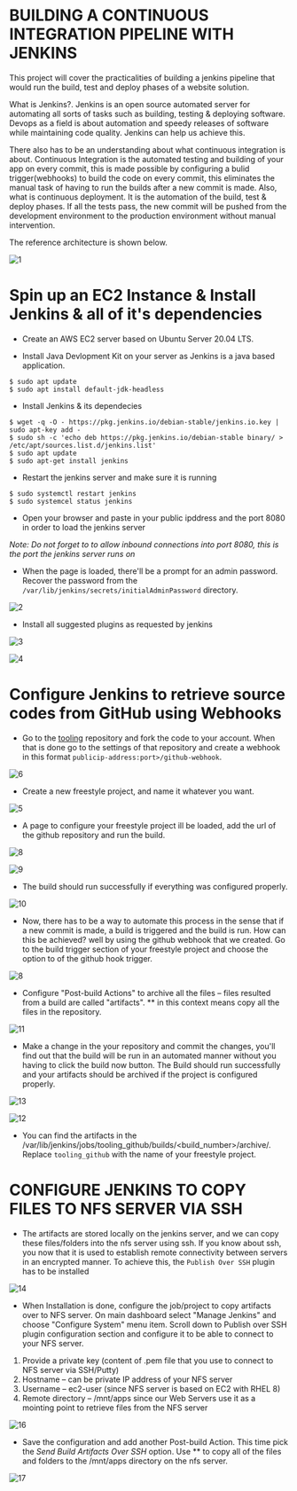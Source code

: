 # **BUILDING A CONTINUOUS INTEGRATION PIPELINE WITH JENKINS**

This project will cover the practicalities of building a jenkins pipeline that would run the build, test and deploy phases of a website solution.

What is Jenkins?. Jenkins is an open source automated server for automating all sorts of tasks such as building, testing & deploying software. Devops as a field is about automation and speedy releases of software while maintaining code quality. Jenkins can help us achieve this.  

There also has to be an understanding about what continuous integration is about. Continuous Integration is the automated testing and building of your app on every commit, this is made possible by configuring a bulid trigger(webhooks) to build the code on every commit, this eliminates the manual task of having to run the builds after a new commit is made. Also, what is continuous deployment. It is the automation of the build, test & deploy phases. If all the tests pass, the new commit will be pushed from the development environment to the production environment without manual intervention.

The reference architecture is shown below.

![1](https://user-images.githubusercontent.com/47898882/128691239-b8c28e84-9497-4776-8023-d9006553db7b.JPG)

# **Spin up an EC2 Instance & Install Jenkins & all of it's dependencies**

- Create an AWS EC2 server based on Ubuntu Server 20.04 LTS.

- Install Java Devlopment Kit on your server as Jenkins is a java based application.

```
$ sudo apt update
$ sudo apt install default-jdk-headless
```
- Install Jenkins & its dependecies

```
$ wget -q -O - https://pkg.jenkins.io/debian-stable/jenkins.io.key | sudo apt-key add -
$ sudo sh -c 'echo deb https://pkg.jenkins.io/debian-stable binary/ > /etc/apt/sources.list.d/jenkins.list'
$ sudo apt update
$ sudo apt-get install jenkins
```
- Restart the jenkins server and make sure it is running

```
$ sudo systemctl restart jenkins
$ sudo systemcel status jenkins
```

- Open your browser and paste in your public ipddress and the port 8080 in order to load the jenkins server

*Note: Do not forget to to allow inbound connections into port 8080, this is the port the jenkins server runs on*

- When the page is loaded, there'll be a prompt for an admin password. Recover the password from the `/var/lib/jenkins/secrets/initialAdminPassword` directory.

![2](https://user-images.githubusercontent.com/47898882/128691242-46888a48-a6e4-46b6-aa55-c1db5cf8b9b1.JPG)

- Install all suggested plugins as requested by jenkins

![3](https://user-images.githubusercontent.com/47898882/128691323-62424846-d9c0-4558-a317-7585a81a694b.JPG)

![4](https://user-images.githubusercontent.com/47898882/128691231-128df385-66a7-4711-96d1-d766aae3e49d.JPG)


# **Configure Jenkins to retrieve source codes from GitHub using Webhooks**

- Go to the [tooling](https://github.com/darey-io/tooling) repository and fork the code to your account. When that is done go to the settings of that repository and create a webhook in this format `publicip-address:port>/github-webhook`.

![6](https://user-images.githubusercontent.com/47898882/128693317-390ecfda-7715-4860-904c-54180a2692fb.JPG)

- Create a new freestyle project, and name it whatever you want.

![5](https://user-images.githubusercontent.com/47898882/128691234-c45dea85-13a0-4943-8996-e4c2eb85f0d8.JPG)

- A page to configure your freestyle project ill be loaded, add the url of the github repository and run the build.

![8](https://user-images.githubusercontent.com/47898882/128694095-78b62380-34d4-40bf-95da-e663d021d7f4.JPG)

![9](https://user-images.githubusercontent.com/47898882/128694100-90fa8830-214e-4be4-88a0-9fe832893dc8.JPG)

- The build should run successfully if everything was configured properly.

![10](https://user-images.githubusercontent.com/47898882/128694452-17768bfd-5013-45ab-be02-af72ebdce7b2.JPG)

- Now, there has to be a way to automate this process in the sense that if a new commit is made, a build is triggered and the build is run. How can this be achieved? well by using the github webhook that we created. Go to the build trigger section of your freestyle project and choose the option to of the github hook trigger.

![8](https://user-images.githubusercontent.com/47898882/128694759-340337a5-7ba5-4bd6-813a-3e311ad866cc.JPG)

- Configure "Post-build Actions" to archive all the files – files resulted from a build are called "artifacts". ** in this context means copy all the files in the repository.

![11](https://user-images.githubusercontent.com/47898882/128695451-99b93d4f-49f7-410b-a2c9-6b2c031fb684.JPG)

- Make a change in the your repository and commit the changes, you'll find out that the build will be run in an automated manner without you having to click the build now button. The Build should run successfully and your artifacts should be archived if the project is configured properly.

![13](https://user-images.githubusercontent.com/47898882/128695829-c10fa2d3-9a52-47ee-970d-9ab4c525204c.JPG)


![12](https://user-images.githubusercontent.com/47898882/128695573-38a1f9b8-fc35-44de-8165-881f16ca5282.JPG)

- You can find the artifacts in the /var/lib/jenkins/jobs/tooling_github/builds/<build_number>/archive/. Replace `tooling_github` with the name of your freestyle project.

# **CONFIGURE JENKINS TO COPY FILES TO NFS SERVER VIA SSH**

- The artifacts are stored locally on the jenkins server, and we can copy these files/folders into the nfs server using ssh. If you know about ssh, you now that it is used to establish remote connectivity between servers in an encrypted manner. To achieve this, the `Publish Over SSH`
plugin has to be installed

![14](https://user-images.githubusercontent.com/47898882/128696788-8c43d8d5-5c2c-48a7-a934-be4007c9047c.JPG)

- When Installation is done, configure the job/project to copy artifacts over to NFS server. On main dashboard select "Manage Jenkins" and choose "Configure System" menu item. Scroll down to Publish over SSH plugin configuration section and configure it to be able to connect to your NFS server. 

1. Provide a private key (content of .pem file that you use to connect to NFS server via SSH/Putty)
2. Hostname – can be private IP address of your NFS server
3. Username – ec2-user (since NFS server is based on EC2 with RHEL 8)
4. Remote directory – /mnt/apps since our Web Servers use it as a mointing point to retrieve files from the NFS server

![16](https://user-images.githubusercontent.com/47898882/128697537-62fc0574-4947-44a4-aeef-8bcddfb12414.JPG)

- Save the configuration and add another Post-build Action. This time pick the *Send Build Artifacts Over SSH* option. Use ** to copy all of the files and folders to the /mnt/apps directory on the nfs server.

![17](https://user-images.githubusercontent.com/47898882/128697962-508dce18-e33c-4676-b11d-99852b49821b.JPG)





